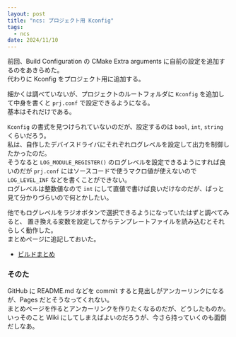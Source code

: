 ```yaml
---
layout: post
title: "ncs: プロジェクト用 Kconfig"
tags:
  - ncs
date: 2024/11/10
---
```


前回、Build Configuration の CMake Extra arguments に自前の設定を追加するのをあきらめた。  
代わりに Kconfig をプロジェクト用に追加する。

細かくは調べていないが、プロジェクトのルートフォルダに `Kconfig` を追加して中身を書くと `prj.conf` で設定できるようになる。  
基本はそれだけである。

`Kconfig` の書式を見つけられていないのだが、設定するのは `bool`, `int`, `string` くらいだろう。  
私は、自作したデバイスドライバにそれぞれログレベルを設定して出力を制御したかったのだ。  
そうなると `LOG_MODULE_REGISTER()` のログレベルを設定できるようにすれば良いのだが
`prj.conf` にはソースコードで使うマクロ値が使えないので `LOG_LEVEL_INF` などを書くことができない。  
ログレベルは整数値なので `int` にして直値で書けば良いだけなのだが、ぱっと見て分かりづらいので何とかしたい。

他でもログレベルをラジオボタンで選択できるようになっていたはずと調べてみると、
置き換える変数を設定してからテンプレートファイルを読み込むとそれらしく動作した。  
まとめページに追記しておいた。

* [ビルドまとめ](/nrf/build.html)

### そのた

GitHub に README.md などを commit すると見出しがアンカーリンクになるが、Pages だとそうなってくれない。  
まとめページを作るとアンカーリンクを作りたくなるのだが、どうしたものか。  
いっそのこと Wiki にしてしまえばよいのだろうが、今さら持っていくのも面倒だしなあ。
